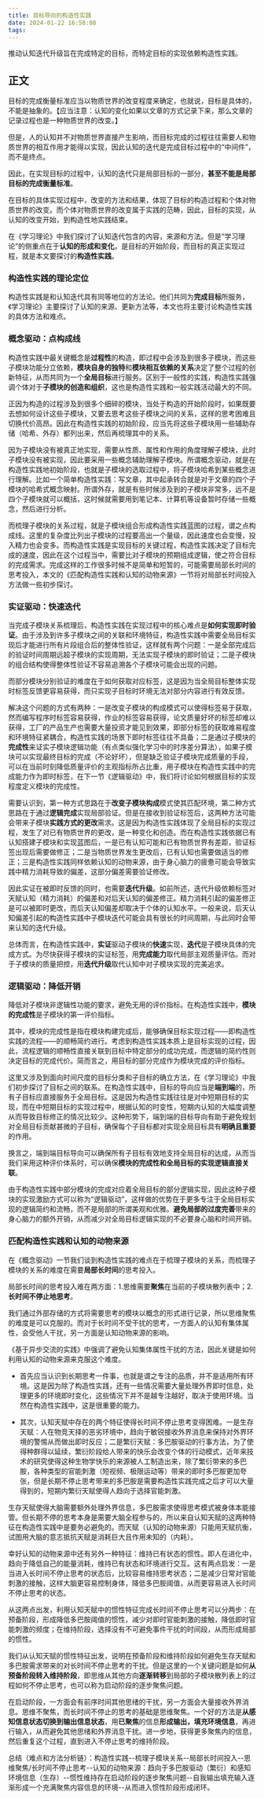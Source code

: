 ```yaml
---
title: 目标导向的构造性实践
date: 2024-01-22 16:58:08
tags:
---
```


推动认知迭代升级旨在完成特定的目标，而特定目标的实现依赖构造性实践。

<!-- more -->

## 正文

目标的完成衡量标准应当以物质世界的改变程度来确定，也就说，目标是具体的，不能是抽象的。【应当注意：认知的变化如果以文章的方式记录下来，那么文章的记录过程也是一种物质世界的改变。】

但是，人的认知并不对物质世界直接产生影响，而目标完成的过程往往需要人和物质世界的相互作用才能得以实现，因此认知的迭代是完成目标过程中的“中间件”，而不是终点。

因此，在实现目标的过程中，认知的迭代只是局部目标的一部分，**甚至不能是局部目标的完成衡量标准**。

在目标的具体实现过程中，改变的方法和结果，体现了目标的构造过程和个体对物质世界的改变。而个体对物质世界的改变属于实践的范畴，因此，目标的实现，从认知的改变开始，到构造性地实践结束。

在《学习理论》中我们探讨了认知迭代包含的内容，来源和方法。但是“学习理论”的侧重点在于**认知的形成和变化**，是目标的开始阶段，而目标的真正实现过程，就是本文要探讨的**构造性实践**。

### 构造性实践的理论定位

构造性实践是和认知迭代具有同等地位的方法论。他们共同为**完成目标**所服务，《学习理论》主要探讨了认知的来源、更新方法等，本文也将主要讨论构造性实践的具体方法和难点。

### 概念驱动：点构成线

构造性实践中最关键概念是**过程性**的构造，即过程中会涉及到很多子模块，而这些子模块功能分立依赖，**模块自身的独特**和**模块相互依赖的关系**决定了整个过程的创新特征，从而共同为一个**全局目标**进行服务。区别于一般性的实践，构造性实践强调个体对于**子模块的创造和组织**，这也是构造性实践和一般实践活动最大的不同。

正因为构造的过程涉及到很多个细碎的模块，当处于构造的开始阶段时，如果既要去想如何设计这些子模块，又要去思考这些子模块之间的关系，这样的思考困难且切换代价高昂。因此在构造性实践的初始阶段，应当先将这些子模块用一些辅助存储（哈希、外存）都列出来，然后再梳理其中的关系。

因为子模块没有被真正地实现，需要从性质、属性和作用的角度理解子模块，此时子模块没有被实现，因此要采用一些概念辅助理解子模块。所谓概念驱动，就是在构造性实践地初始阶段，也就是子模块的选取过程中，将子模块哈希到某些概念进行理解。比如一个简单构造性实践：写文章，其中起承转合就是对于文章的四个子模块的哈希式概念映射。所谓外存，就是有些时候涉及到的子模块非常多，远不是四个子模块就可以概括，这时候就需要用到笔记本、计算机等设备暂时存储一些概念，然后进行分析。

而梳理子模块的关系过程，就是子模块组合形成构造性实践蓝图的过程，谓之点构成线。这里的复杂度比列出子模块的过程要高出一个量级，因此速度也会变慢，投入精力也会变多。而构造性实践是实现目标的关键过程，构造性实践决定了目标完成的速度，因此在这个过程当中，需要比对子模块的预期组成逻辑，使之符合目标的完成需求。完成这样的工作很多时候不是简单和短暂的，可能需要局部长时间的思考投入，本文的《匹配构造性实践和认知的动物来源》一节将对局部长时间投入方法做一些初步探讨。

### 实证驱动：快速迭代

当完成子模块关系梳理后，构造性实践在实现过程中的核心难点是**如何实现即时验证**。由于涉及到许多子模块之间的关联和环境特征，构造性实践中需要全局目标实现后才能进行所有片段组合后的整体性验证，这样就有两个问题：一是全部完成后的验证时间周期远超子模块的实现周期，无法实现子模块的即时验证；二是子模块的组合结构使得整体性验证不容易追溯各个子模块可能会出现的问题。

而部分模块分别验证的难度在于如何获取对应标签，这是因为当全局目标整体实现时标签反馈更容易获得，而只实现子目标时环境无法对部分内容进行有效反馈。

解决这个问题的方式有两种：一是改变子模块的构成模式可以使得标签易于获取，然而编写程序时标签容易获得，作业的标签容易获得，论文质量好坏的标签却难以获得，工厂的产品生产也需要大量投资才能见到效果，即部分标签的获取难易程度和环境特征紧耦合，构造性实践的场景下即时标签往往不具备；二是通过子模块的**完成性**来证实子模块逻辑功能（有点类似强化学习中的时序差分算法），如果子模块可以实现最终目标的完成（不论好坏），但是缺乏验证子模块完成质量的手段，可以在当前时刻降低质量评价的主观指标所占比重，用子模块在构造性实践中的完成能力作为即时标签，在下一节《逻辑驱动》中，我们将讨论如何根据目标的实现程度定义模块的完成性。

需要认识到，第一种方式思路在于**改变子模块构成**模式使其匹配环境，第二种方式思路在于通过**逻辑完成**实现局部验证。但是在接收到验证标签后，这两种方法可能会带来子模块**实践方式的更改**需求。这是因为构造性实践体现了全局目标的实现过程，发生了对已有物质世界的更改，是一种变化和创造。而在构造性实践依据已有认知搭建子模块和实现蓝图后，一是已有认知可能和已有物质世界有差距，验证标签出现后需要做修正；二是当物质世界发生更改后，已有认知也需要做适当的修正；三是构造性实践同样依赖认知的动物来源，由于身心脑力的疲惫可能会导致实践中精力消耗导致的偏差，这部分偏差需要验证修改。

因此实证在被即时反馈的同时，也需要**迭代升级**。如前所述，迭代升级依赖标签对天赋认知（精力消耗）的偏差和对后天认知的偏差修正。精力消耗引起的偏差修正是可以被即时更改，而后天认知偏差却取决于个体的认知水平。一般来说，后天认知偏差引起的构造性实践中子模块迭代可能会具有很长的时间周期，与此同时会带来认知的迭代升级。

总体而言，在构造性实践中，**实证**驱动子模块的**快速**实现，**迭代**是子模块具体的完成方式。为尽快获得子模块的实证标签，用**完成能力**取代局部主观质量评估。而对于子模块的质量把控，用**迭代升级**取代认知中对子模块实现的完美追求。

### 逻辑驱动：降低开销

降低对子模块非逻辑性功能的要求，避免无用的评价指标。在构造性实践中，**模块的完成性**是子模块的第一评价指标。

其中，模块的完成性是指在模块构建完成后，能够确保目标实现过程——即构造性实践的流程——的顺畅简约进行。考虑到构造性实践本质上是目标实现的过程，因此，流程逻辑的顺畅性直接关联到目标中特定部分的成功完成，而逻辑的简约性则决定目标的完成代价。简而言之，用目标的部分完成作为模块完成的评价指标。

这里又涉及到面向时间尺度的目标分类和子目标的确立方法，在《学习理论》中我们初步探讨了目标之间的联系。在构造性实践中，目标的导向应当是**端到端**的，所有子目标应直接服务于全局目标。这是因为构造性实践往往是对中短期目标的实现，而在中短期目标的实现过程中，根据认知的时变性，短期内认知的大幅度调整从而导致目标修正的情况比较少。这种形势下，端到端的目标导向有助于避免规划对全局目标贡献甚微的子目标，确保每个子目标都对实现全局目标具有**明确且重要**的作用。

换言之，端到端目标导向可以确保所有子目标有效地支持全局目标的达成，从而当我们采用这种评价体系时，可以确保**模块的完成性和全局目标的实现逻辑直接关联**。

由于构造性实践中部分模块的完成对应着全局目标的部分逻辑实现，因此这种子模块的实现激励方式可以称为“逻辑驱动”，这样做的优势在于更多专注于全局目标实现的逻辑简约和流畅，而不是局部的所谓美观和优雅。**避免局部的过度完善**带来的身心脑力的额外开销，从而减少对全局目标逻辑实现的不必要身心脑和时间开销。

### 匹配构造性实践和认知的动物来源

在《概念驱动》一节我们谈到构造性实践的难点在于梳理子模块的关系，而梳理子模块的关系的难度在需要**局部长时间**的思考投入。

局部长时间的思考投入难在两方面：1.思维需要**聚焦**在当前的子模块散列表中；2.**长时间不停止地思考**。

我们通过外部存储的方式将需要思考的模块以概念的形式进行记录，所以思维聚焦的难度是可以克服的。而对于长时间不受干扰的思考，一方面人的认知有集体属性，会受他人干扰，另一方面是认知动物来源的影响。

《基于异步交流的实践》中强调了避免认知集体属性干扰的方法，因此关键是如何利用认知的动物来源来克服这个难度。

- 首先应当认识到长期思考一件事，也就是谓之专注的品质，并不是适用所有环境。这是因为除了构造性实践，还有一些情况需要大量处理外界即时信息，处理更多的环境即时变化，这些情况下并不是越专注越好，取决于使用环境。当然在构造性实践中，这是很重要的能力。

- 其次，认知天赋中存在的两个特征使得长时间不停止思考变得困难。一是生存天赋：人在物竞天择的恶劣环境中，趋向于敏锐接收外界消息来保持对外界环境的警惕从而做出即时反应；二是繁衍天赋：多巴胺驱动的行事方法，为了使得种群得以延续，繁衍阶段给人带来的快乐会改变个体的行动模式，近年来技术的研究使得这种生物学快乐的来源被人工制造出来，除了繁衍带来的多巴胺，各种类型的官能刺激（短视频、极限运动等）带来的即时多巴胺更加夸张，但是长期不停止思考带来的多巴胺是需要构造性实践完成之后才可以大量得到的，短期内繁衍天赋使得人趋向于选择官能刺激。

生存天赋使得大脑需要额外处理外界信息，多巴胺需求使得思考模式被身体本能接管。但长期不停的思考本身是需要大脑全程参与的，所以来自认知天赋的这两种特征在构造性实践中是要务必避免的。而天赋（认知的动物来源）只能用天赋抗衡，试图用大脑的意志抵抗天赋是消耗巨大且作用未知的（内耗）。

幸好认知的动物来源中还有另外一种特征：维持已有状态的惯性。即人在进化中，趋向于降低自己的能量消耗，维持已有状态和环境进行交互。这有两点启发：一是当进入长时间不停止思考的状态后，比较容易维持思考状态；二是减少日常对官能刺激的接触，这样大脑更容易控制身体，降低多巴胺阈值，从而更容易进入长时间不停止思考的状态。

从这两点出发，利用认知天赋中的惯性特征完成长时间不停止思考可以分两步：在预备阶段，形成降低多巴胺阈值的惯性，减少对即时官能刺激的接触，降低即时官能刺激的频度；在维持阶段，选择没有不可避免事件干扰的时间段，从而形成局部的惯性。

我们从认知天赋的惯性特征出发，说明在预备阶段和维持阶段如何避免生存天赋和多巴胺需求带来的对长时间不停止思考的干扰。但是这里的一个关键问题是如何**从预备阶段转入维持阶段**，即思维从其他方向**逐渐转移**到局部的子模块散列表上的过程如何不停止思考，也可以称为启动阶段的逐步聚焦问题。

在启动阶段，一方面会有前序时间其他思绪的干扰，另一方面会大量接收外界消息。思维不聚焦，而长时间不停止的思考的基础是思维聚焦。一个好的方法是**从感知信息状态切换到输出信息状态**，用**已聚焦**的信息**形成输出，填充环境信息**，再进行输入，从而避免其他思绪和外界消息干扰。进一步地，获得更多聚焦内的信息，然后重复这个过程，直到进入不停止思考的维持阶段。

总结（难点和方法分析链）：构造性实践--梳理子模块关系--局部长时间投入--思维聚焦/长时间不停止思考--认知的动物来源：趋向于多巴胺驱动（繁衍）和感知环境信息（生存）--惯性维持存在启动阶段的逐步聚焦问题--自我输出填充输入逐渐形成一个充满聚焦内容信息的环境--从而进入惯性阶段形成闭环。




